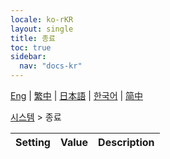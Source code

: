 ```yaml
---
locale: ko-rKR
layout: single
title: 종료
toc: true
sidebar:
  nav: "docs-kr"
---
```

[Eng](/dancexr/menu/2025.4/system/exit) | [繁中](/tw/dancexr/menu/2025.4/system/exit) | [日本語](/jp/dancexr/menu/2025.4/system/exit) | [한국어](/kr/dancexr/menu/2025.4/system/exit) | [简中](/zh/dancexr/menu/2025.4/system/exit)

[시스템](../menu#시스템) > 종료



| Setting | Value | Description |
| :--- | --- | :--- |
